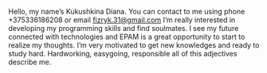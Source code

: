 Hello, my name’s Kukushkina Diana.
You can contact to me using phone +375336186208
or email fizryk.31@gmail.com
I’m really interested in developing my programming skills and find soulmates.
I see my future connected with technologies and EPAM is a great opportunity to start to realize my thoughts.
I’m very motivated to get new knowledges and ready to study hard. Hardworking, easygoing, responsible all of this adjectives describe me.
